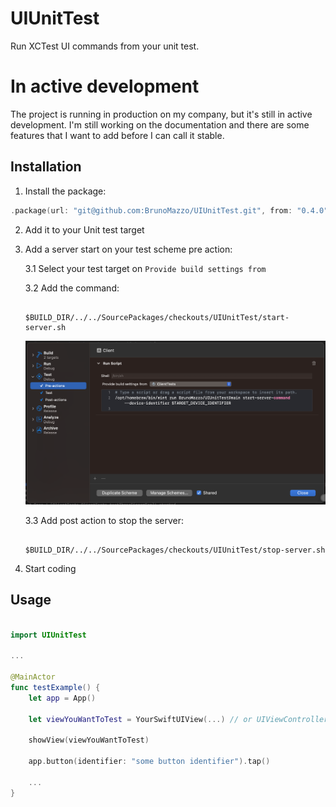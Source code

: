 # UIUnitTest

Run XCTest UI commands from your unit test.

# In active development

The project is running in production on my company, but it's still in active development. I'm still working on the documentation and there are some features that I want to add before I can call it stable.

## Installation

1. Install the package:

```swift
.package(url: "git@github.com:BrunoMazzo/UIUnitTest.git", from: "0.4.0")
```

2. Add it to your Unit test target

3. Add a server start on your test scheme pre action:

   3.1 Select your test target on `Provide build settings from`
   
   3.2 Add the command: 
    ```shell
    
    $BUILD_DIR/../../SourcePackages/checkouts/UIUnitTest/start-server.sh
    ```

    ![Pre action panel](docs/pre-action.png)

    3.3 Add post action to stop the server:
    ```shell
    
    $BUILD_DIR/../../SourcePackages/checkouts/UIUnitTest/stop-server.sh
    ```

4. Start coding


## Usage

```swift

import UIUnitTest

...

@MainActor
func testExample() {
    let app = App()

    let viewYouWantToTest = YourSwiftUIView(...) // or UIViewController

    showView(viewYouWantToTest)
    
    app.button(identifier: "some button identifier").tap()

    ...
}
```






